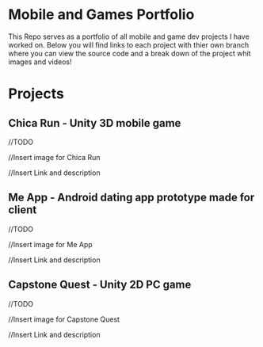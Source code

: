 # Mobile and Games Portfolio
This Repo serves as a portfolio of all mobile and game dev projects I have worked on.
Below you will find links to each project with thier own branch where you can view the source code and a break down of the project whit images and videos!


# Projects
## Chica Run - Unity 3D mobile game
//TODO 

//Insert image for Chica Run

//Insert Link and description

## Me App - Android dating app prototype made for client
//TODO 

//Insert image for Me App

//Insert Link and description

## Capstone Quest - Unity 2D PC game
//TODO 

//Insert image for Capstone Quest

//Insert Link and description

